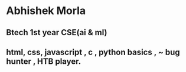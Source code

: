 # Abhishek Morla

## Btech 1st year CSE(ai & ml)

## html, css, javascript , c , python basics , ~ bug hunter , HTB player. 
